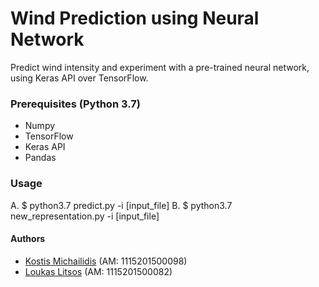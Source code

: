 # Wind Prediction using Neural Network

Predict wind intensity and experiment with a pre-trained neural network, using Keras API over TensorFlow.

### Prerequisites (Python 3.7)

* Numpy
* TensorFlow
* Keras API
* Pandas

### Usage

A. $ python3.7 predict.py -i [input_file]
B. $ python3.7 new_representation.py -i [input_file]

#### Authors

* [Kostis Michailidis](https://github.com/kostismich7) (AM: 1115201500098)
* [Loukas Litsos](https://github.com/lkslts64) (AM: 1115201500082)